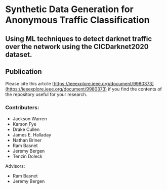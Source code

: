 # Synthetic Data Generation for Anonymous Traffic Classification

## Using ML techniques to detect darknet traffic over the network using the CICDarknet2020 dataset.

## Publication
Please cite this artcile [https://ieeexplore.ieee.org/document/9980373](https://ieeexplore.ieee.org/document/9980373) if you find the contents of the repository useful for your research.

### Contributers: 
  * Jackson Warren
  * Karson Fye
  * Drake Cullen
  * James E. Halladay
  * Nathan Briner
  * Ram Basnet
  * Jeremy Bergen
  * Tenzin Doleck

  
Advisors: 
  * Ram Basnet
  * Jeremy Bergen
